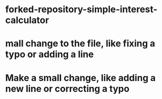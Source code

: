 # forked-repository-simple-interest-calculator
# mall change to the file, like fixing a typo or adding a line
# Make a small change, like adding a new line or correcting a typo
